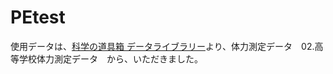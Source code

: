 # PEtest

使用データは、[科学の道具箱 データライブラリー](https://rika-net.com/contents/cp0530/contents/04.html)より、体力測定データ　02.高等学校体力測定データ　から、いただきました。
